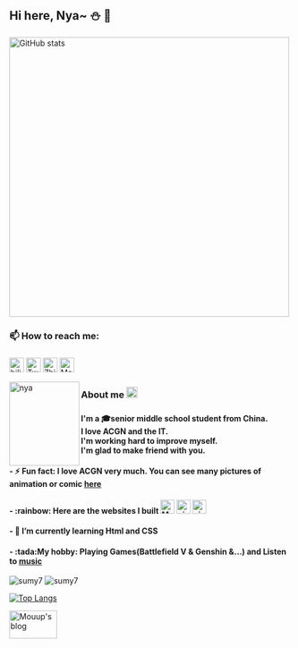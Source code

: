 

## Hi here, Nya~  :snowman: 👋 
  
<img alt="GitHub stats" src="https://github-readme-stats-lqpqbzbmp-mashirozx.vercel.app/api?username=imouup&bg_color=30,f48193,c5ddf3&title_color=fff&text_color=fff&count_private=true&hide_border=true" width="500">
 
### 📫 How to reach me: <h3/>


[<img height="26" src="https://shields.io/badge/bilibili-ffffff.svg?style=flat-square&logo=bilibili" alt="bilibili" />](https://space.bilibili.com/438518095)
[<img height="26" src="https://shields.io/badge/Twitter-ffffff.svg?style=flat-square&logo=twitter" alt="Twitter" />](https://twitter.com/iaMouup) 
[<img height="26" src="https://shields.io/badge/Zhihu-ffffff.svg?style=flat-square&logo=zhihu" alt="Zhihu" />](https://www.zhihu.com/people/gui-ling-zhe-92)
[<img height="26" src="https://shields.io/badge/Mastodon-ffffff.svg?style=flat-square&logo=mastodon" alt="Mastodon" />](https://mimoe.mouup.top/@mouup)


<p/>
 
 
 
 <p><img align="left" src="https://cdn.jsdelivr.net/gh/imouup/pico/pic20210803_141307396_iOS.jpg" alt="nya" height="150" width="125"></p>
 <p>
  <h3> About me <a href="https://mouup.top">
    <img src="https://cdn.jsdelivr.net/gh/imouup/pico/pichead2021-7-29.jpg" alt="My blog" height="20" width="20">
  </a><h3/>
  <h4> I'm a 🎓senior middle school student from China.<br/>I love ACGN and the IT.<br/>I'm working hard to improve myself.</br>I'm glad to make friend with you.</h4>
 <p/>


    
<p><h4>- ⚡ Fun fact: I love ACGN very much. You can see many pictures of animation or comic <a href="https://pic.mouup.top">here</a> </h4></p>
<p><h4>- :rainbow: Here are the websites I built
         <a href="https://mouup.top"><img src="https://cdn.jsdelivr.net/gh/imouup/pico/pichead2021-7-29.jpg" alt="Mouup's blog" height="25" width="25"></a> 
         <a href="https://pic.mouup.top"><img src="https://cdn.jsdelivr.net/gh/imouup/pico/pic20201107_104156023_iOS%20(Small)%20(2).jpg" alt="picmoeup" height="25" width="25"></a> 
        <a href="https://mimoe.mouup.top"><img src="https://cdn.jsdelivr.net/gh/imouup/pico/picmastodon1.png" alt="picmoeup" height="25" width="25"></a></h4></p>
<p><h4>- 🌱 I’m currently learning Html and CSS </h4></p>
<p><h4>- :tada:My hobby: Playing Games(Battlefield V & Genshin &...)  and  Listen to <a href="https://music.163.com/#/user/home?id=3262589762">music</a></h4></p>


  
   
![sumy7](https://komarev.com/ghpvc/?username=imouup)
![sumy7](https://visitor-badge.glitch.me/badge?page_id=imouup.profile) </br>

[![Top Langs](https://github-readme-stats.vercel.app/api/top-langs/?username=imouup&layout=compact&bg_color=20,eebbcc,ccdaef&title_color=fff&text_color=fff&card_width=450)](https://github.com/anuraghazra/github-readme-stats)

<a href="https://mouup.top">
    <img src="https://cdn.jsdelivr.net/gh/imouup/pico/picMouup.png" alt="Mouup's blog" height="50" width="85">
  </a>  
<!--
**imouup/imouup** is a ✨ _special_ ✨ repository because its `README.md` (this file) appears on your GitHub profile.

Here are some ideas to get you started:

- 🔭 I’m currently working on ...
- 🌱 I’m currently learning ...
- 👯 I’m looking to collaborate on ...
- 🤔 I’m looking for help with ...
- 💬 Ask me about ...
- 📫 How to reach me: ...
- 😄 Pronouns: ...
- ⚡ Fun fact: ...
-->
